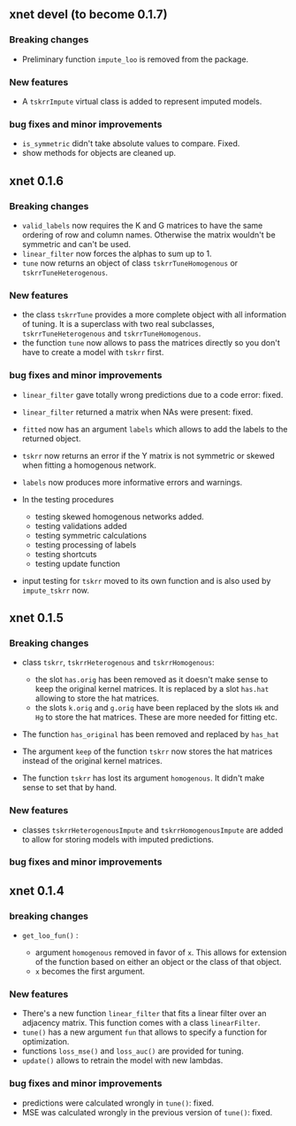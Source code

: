 ## xnet devel (to become 0.1.7)

### Breaking changes

* Preliminary function `impute_loo` is removed from the 
package.

### New features

* A `tskrrImpute` virtual class is added to represent imputed models.

### bug fixes and minor improvements

* `is_symmetric` didn't take absolute values to compare. Fixed.
* show methods for objects are cleaned up.

## xnet 0.1.6

### Breaking changes

* `valid_labels` now requires the K and G matrices to have the
same ordering of row and column names. Otherwise the matrix 
wouldn't be symmetric and can't be used.
* `linear_filter` now forces the alphas to sum up to 1.
* `tune` now returns an object of class `tskrrTuneHomogenous` or
`tskrrTuneHeterogenous`. 

### New features

* the class `tskrrTune` provides a more complete object with all
information of tuning. It is a superclass with two real subclasses,
`tskrrTuneHeterogenous` and `tskrrTuneHomogenous`.
* the function `tune` now allows to pass the matrices directly so
you don't have to create a model with `tskrr` first.

### bug fixes and minor improvements

* `linear_filter` gave totally wrong predictions due to a code error:  fixed.
* `linear_filter` returned a matrix when NAs were present: fixed.
* `fitted` now has an argument `labels` which allows to add the
labels to the returned object.
* `tskrr` now returns an error if the Y matrix is not symmetric or
skewed when fitting a homogenous network.
* `labels` now produces more informative errors and warnings.

* In the testing procedures
    - testing skewed homogenous networks added.
    - testing validations added
    - testing symmetric calculations
    - testing processing of labels
    - testing shortcuts
    - testing update function
    
* input testing for `tskrr` moved to its own function and is 
also used by `impute_tskrr` now.
    

## xnet 0.1.5

### Breaking changes

* class `tskrr`, `tskrrHeterogenous` and `tskrrHomogenous`:
    - the slot `has.orig` has been removed as it doesn't make sense to 
 keep the original kernel matrices. It is replaced by a slot `has.hat`
 allowing to store the hat matrices.
    - the slots `k.orig` and `g.orig` have been replaced by the slots
 `Hk` and `Hg` to store the hat matrices. These are more needed for
 fitting etc. 
 
* The function `has_original` has been removed and replaced by `has_hat`
* The argument `keep` of the function `tskrr` now stores the hat matrices
instead of the original kernel matrices.
* The function `tskrr` has lost its argument `homogenous`. It didn't make
sense to set that by hand.

### New features

* classes `tskrrHeterogenousImpute` and `tskrrHomogenousImpute` are added
  to allow for storing models with imputed predictions.

### bug fixes and minor improvements

## xnet 0.1.4

### breaking changes

* `get_loo_fun()` : 

    - argument `homogenous` removed in favor of `x`. This
allows for extension of the function based on either an object or
the class of that object. 
    - `x` becomes the first argument.

### New features

* There's a new function `linear_filter` that fits a linear filter over
an adjacency matrix. This function comes with a class `linearFilter`.
* `tune()` has a new argument `fun` that allows to specify a function
for optimization.
* functions `loss_mse()` and `loss_auc()` are provided for tuning.
* `update()` allows to retrain the model with new lambdas.

### bug fixes and minor improvements

* predictions were calculated wrongly in `tune()`: fixed.
* MSE was calculated wrongly in the previous version of `tune()`: fixed.

